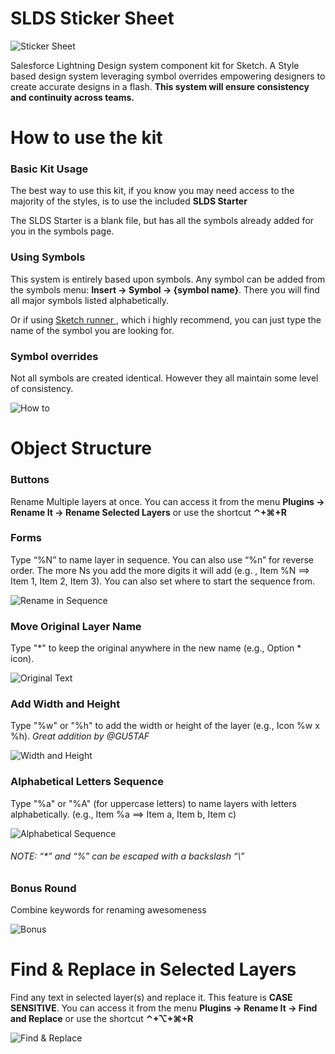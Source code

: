 SLDS Sticker Sheet
========
![Sticker Sheet](https://c1.staticflickr.com/1/688/33320753446_390dd106c6_h.jpg)

Salesforce Lightning Design system component kit for Sketch. A Style based design system leveraging symbol overrides empowering designers to create accurate designs in a flash.
**This system will ensure consistency and continuity across teams.**

# How to use the kit
### Basic Kit Usage
The best way to use this kit, if you know you may need access to the majority of the styles, is to use the included **SLDS Starter**

The SLDS Starter is a blank file, but has all the symbols already added for you in the symbols page.

### Using Symbols
This system is entirely based upon symbols. Any symbol can be added from the symbols menu: **Insert -> Symbol -> {symbol name}**. There you will find all major symbols listed alphabetically.





Or if using [Sketch runner ](http://sketchrunner.com/), which i highly recommend, you can just type the name of the symbol you are looking for.

### Symbol overrides
Not all symbols are created identical. However they all maintain some level of consistency.

![How to](http://bradysammons.com//SLDS_images/howTo.gif)

# Object Structure

### Buttons
Rename Multiple layers at once. You can access it from the menu **Plugins -> Rename It -> Rename Selected Layers** or use the shortcut **⌃+⌘+R**


### Forms
Type “%N” to name layer in sequence. You can also use “%n” for reverse order. The more Ns you add the more digits it will add (e.g. , Item %N ==> Item 1, Item 2, Item 3).
You can also set where to start the sequence from.

![Rename in Sequence](http://x.rodrigosoares.me.s3.amazonaws.com/images/renameIt/Sequence.gif)

### Move Original Layer Name
Type "\*" to keep the original anywhere in the new name (e.g., Option \* icon).

![Original Text](http://x.rodrigosoares.me.s3.amazonaws.com/images/renameIt/Original%20Name.gif)

### Add Width and Height
Type "%w" or "%h" to add the width or height of the layer  (e.g., Icon %w x %h). *Great addition by @GU5TAF*

![Width and Height](http://x.rodrigosoares.me.s3.amazonaws.com/images/renameIt/Width%20and%20Height.gif)

### Alphabetical Letters Sequence
Type "%a" or "%A" (for uppercase letters) to name layers with letters alphabetically. (e.g., Item %a ==> Item a, Item b, Item c)

![Alphabetical Sequence](http://x.rodrigosoares.me.s3.amazonaws.com/images/renameIt/Alphabetical.gif)

###### NOTE: “\*” and “%” can be escaped with a backslash “\\”

### Bonus Round
Combine keywords for renaming awesomeness

![Bonus](http://x.rodrigosoares.me.s3.amazonaws.com/images/renameIt/Bonus.gif)

# Find & Replace in Selected Layers
Find any text in selected layer(s) and replace it. This feature is **CASE SENSITIVE**.
You can access it from the menu **Plugins -> Rename It -> Find and Replace** or use the shortcut **⌃+⌥+⌘+R**

![Find & Replace](http://x.rodrigosoares.me.s3.amazonaws.com/images/renameIt/Find%20Replace.gif)
